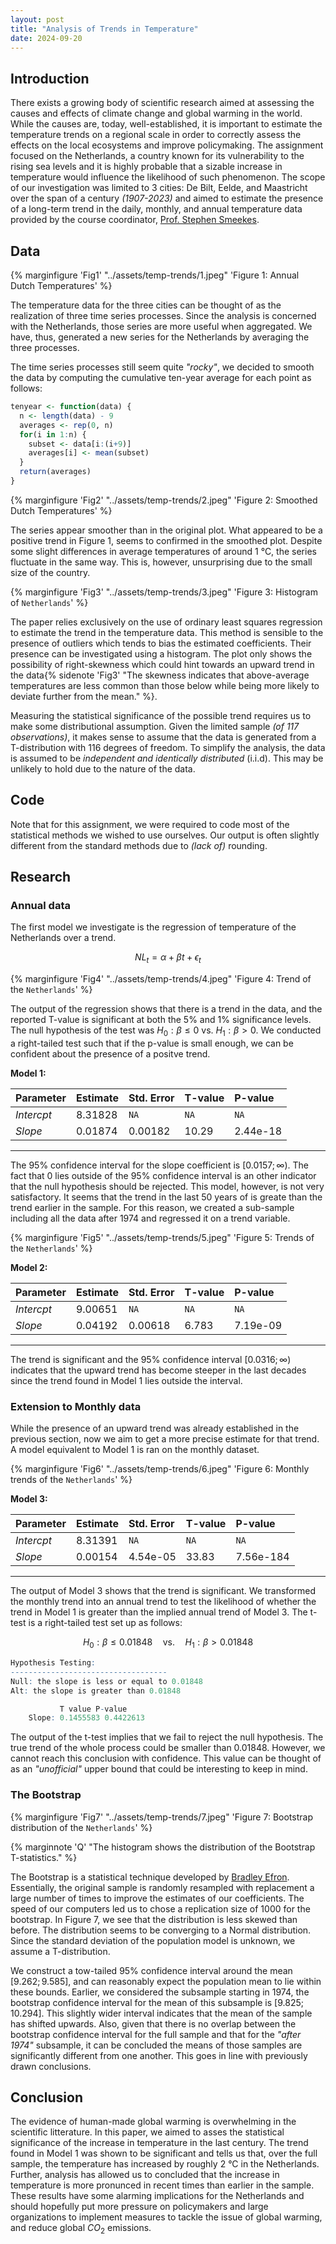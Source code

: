 ```yaml
---
layout: post
title: "Analysis of Trends in Temperature"
date: 2024-09-20
---
```


## Introduction

There exists a growing body of scientific research aimed at assessing the causes and effects of climate change and global warming in the world. While the causes are, today, well-established, it is important to estimate the temperature trends on a regional scale in order to correctly assess the effects on the local ecosystems and improve policymaking. The assignment focused on the Netherlands, a country known for its vulnerability to the rising sea levels and it is highly probable that a sizable increase in temperature would influence the likelihood of such phenomenon. The scope of our investigation was limited to 3 cities: De Bilt, Eelde, and Maastricht over the span of a century *(1907-2023)* and aimed to estimate the presence of a long-term trend in the daily, monthly, and annual temperature data provided by the course coordinator, [Prof. Stephen Smeekes](https://stephansmeekes.com/).

## Data

{% marginfigure 'Fig1' "../assets/temp-trends/1.jpeg" 'Figure 1: Annual Dutch Temperatures' %}

The temperature data for the three cities can be thought of as the realization of three time series processes. Since the analysis is concerned with the Netherlands, those series are more useful when aggregated. We have, thus, generated a new series for the Netherlands by averaging the three processes.

The time series processes still seem quite *"rocky"*, we decided to smooth the data by computing the cumulative ten-year average for each point as follows:

```r
tenyear <- function(data) {
  n <- length(data) - 9 
  averages <- rep(0, n)
  for(i in 1:n) {
    subset <- data[i:(i+9)]  
    averages[i] <- mean(subset)
  }
  return(averages) 
}
```

{% marginfigure 'Fig2' "../assets/temp-trends/2.jpeg" 'Figure 2: Smoothed Dutch Temperatures' %}

The series appear smoother than in the original plot. What appeared to be a positive trend in Figure $1$, seems to confirmed in the smoothed plot. Despite some slight differences in average temperatures of around $1$ °C, the series fluctuate in the same way. This is, however, unsurprising due to the small size of the country.

{% marginfigure 'Fig3' "../assets/temp-trends/3.jpeg" 'Figure 3: Histogram of ```Netherlands```' %}

The paper relies exclusively on the use of ordinary least squares regression to estimate the trend in the temperature data. This method is sensible to the presence of outliers which tends to bias the estimated coefficients. Their presence can be investigated using a histogram. The plot only shows the possibility of right-skewness which could hint towards an upward trend in the data{% sidenote 'Fig3' "The skewness indicates that above-average temperatures are less common than those below while being more likely to deviate further from the mean." %}.

Measuring the statistical significance of the possible trend requires us to make some distributional assumption. Given the limited sample *(of $117$ observations)*, it makes sense to assume that the data is generated from a $\text{T}$-distribution with $116$ degrees of freedom. To simplify the analysis, the data is assumed to be *independent and identically distributed* (i.i.d). This may be unlikely to hold due to the nature of the data.

## Code

Note that for this assignment, we were required to code most of the statistical methods we wished to use ourselves. Our output is often slightly different from the standard methods due to *(lack of)* rounding.

## Research

### Annual data

The first model we investigate is the regression of temperature of the Netherlands over a trend.

$$
\tag{1}
{NL}_{t} = \alpha + \beta t + \epsilon_{t}
$$

{% marginfigure 'Fig4' "../assets/temp-trends/4.jpeg" 'Figure 4: Trend of the ```Netherlands```' %}

The output of the regression shows that there is a trend in the data, and the reported T-value is significant at both the $5\%$ and $1\%$ significance levels. The null hypothesis of the test was $H_{0}: \beta \leq 0$ vs. $H_{1}: \beta \gt 0$. We conducted a right-tailed test such that if the p-value is small enough, we can be confident about the presence of a positve trend.

**Model $1$:**

| Parameter | Estimate | Std. Error | T-value | P-value  |
| :-------- | :------- | :------- | :-------  | :------- |
| *Intercpt*  | 8.31828 | ```NA``` | ```NA```  | ```NA``` |
| *Slope*     | 0.01874  | 0.00182  | 10.29     | 2.44e-18 |

___

The $95\%$ confidence interval for the slope coefficient is $[0.0157; \infty)$. The fact that $0$ lies outside of the $95\%$ confidence interval is an other indicator that the null hypothesis should be rejected. This model, however, is not very satisfactory. It seems that the trend in the last $50$ years of is greate than the trend earlier in the sample. For this reason, we created a sub-sample including all the data after $1974$ and regressed it on a trend variable.

{% marginfigure 'Fig5' "../assets/temp-trends/5.jpeg" 'Figure 5: Trends of the ```Netherlands```' %}

**Model $2$:**

| Parameter | Estimate | Std. Error | T-value | P-value  |
| :-------- | :------- | :------- | :-------  | :------- |
| *Intercpt*  | 9.00651 | ```NA``` | ```NA``` | ```NA``` |
| *Slope*     | 0.04192  | 0.00618  | 6.783   | 7.19e-09 |

____

The trend is significant and the $95\%$ confidence interval $[0.0316; \infty)$ indicates that the upward trend has become steeper in the last decades since the trend found in Model $1$ lies outside the interval.

### Extension to Monthly data

While the presence of an upward trend was already established in the previous section, now we aim to get a more precise estimate for that trend. A model equivalent to Model $1$ is ran on the monthly dataset.

{% marginfigure 'Fig6' "../assets/temp-trends/6.jpeg" 'Figure 6: Monthly trends of the ```Netherlands```' %}

**Model $3$:**

| Parameter | Estimate | Std. Error | T-value | P-value  |
| :-------- | :------- | :------- | :-------  | :------- |
| *Intercpt*  | 8.31391 | ```NA``` | ```NA``` | ```NA``` |
| *Slope*     | 0.00154 | 4.54e-05 | 33.83   | 7.56e-184 |

____

The output of Model $3$ shows that the trend is significant. We transformed the monthly trend into an annual trend to test the likelihood of whether the trend in Model $1$ is greater than the implied annual trend of Model $3$. The t-test is a right-tailed test set up as follows:

$$
H_{0}: \beta \leq 0.01848
\quad \text{vs.} \quad
H_{1}: \beta \gt 0.01848
$$

```r
Hypothesis Testing: 
----------------------------------- 
Null: the slope is less or equal to 0.01848 
Alt: the slope is greater than 0.01848 

           T value P-value 
    Slope: 0.1455583 0.4422613 
```

The output of the t-test implies that we fail to reject the null hypothesis. The true trend of the whole process could be smaller than $0.01848$. However, we cannot reach this conclusion with confidence. This value can be thought of as an *"unofficial"* upper bound that could be interesting to keep in mind.

### The Bootstrap

{% marginfigure 'Fig7' "../assets/temp-trends/7.jpeg" 'Figure 7: Bootstrap distribution of the ```Netherlands```' %}

{% marginnote 'Q' "The histogram shows the distribution of the Bootstrap T-statistics." %}

The Bootstrap is a statistical technique developed by [Bradley Efron](https://en.wikipedia.org/wiki/Bradley_Efron). Essentially, the original sample is randomly resampled with replacement a large number of times to improve the estimates of our coefficients. The speed of our computers led us to chose a replication size of $1000$ for the bootstrap. In Figure $7$, we see that the distribution is less skewed than before. The distribution seems to be converging to a Normal distribution. Since the standard deviation of the population model is unknown, we assume a T-distribution.

We construct a tow-tailed $95\%$ confidence interval around the mean $[9.262; 9.585]$, and can reasonably expect the population mean to lie within these bounds. Earlier, we considered the subsample starting in $1974$, the bootstrap confidence interval for the mean of this subsample is $[9.825; 10.294]$. This slightly wider interval indicates that the mean of the sample has shifted upwards. Also, given that there is no overlap between the bootstrap confidence interval for the full sample and that for the *"after 1974"* subsample, it can be concluded the means of those samples are significantly different from one another. This goes in line with previously drawn conclusions.

## Conclusion

The evidence of human-made global warming is overwhelming in the scientific litterature. In this paper, we aimed to asses the statistical significance of the increase in temperature in the last century. The trend found in Model $1$ was shown to be significant and tells us that, over the full sample, the temperature has increased by roughly $2$ °C in the Netherlands. Further, analysis has allowed us to concluded that the increase in temperature is more pronunced in recent times than earlier in the sample. These results have some alarming implications for the Netherlands and should hopefully put more pressure on policymakers and large organizations to implement measures to tackle the issue of global warming, and reduce global $CO_{2}$ emissions.